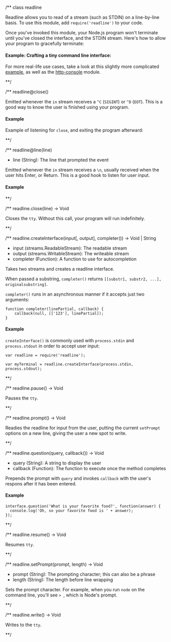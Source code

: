 /**
class readline

Readline allows you to read of a stream (such as STDIN) on a line-by-line basis. To use this module, add `require('readline')` to your code.

<Note>Once you've invoked this module, your Node.js program won't terminate until you've closed the interface, and the STDIN stream. Here's how to allow your program to gracefully terminate:

<script src='http://snippets.c9.io/github.com/c9/nodemanual.org-examples/nodejs_ref_guide/readline/readline.escaping.js?linestart=3&lineend=0&showlines=false' defer='defer'></script>

</Note>

#### Example: Crafting a tiny command line interface:

<script src='http://snippets.c9.io/github.com/c9/nodemanual.org-examples/nodejs_ref_guide/readline/readline.js?linestart=3&lineend=0&showlines=false' defer='defer'></script>

For more real-life use cases, take a look at this slightly more complicated [example](https://gist.github.com/901104), as well as the [http-console](https://github.com/cloudhead/http-console) module.

**/
 
/**
readline@close()



Emitted whenever the `in` stream receives a `^C` (`SIGINT`) or `^D` (`EOT`). This is a good way to know the user is finished using your program.

#### Example

Example of listening for `close`, and exiting the program afterward:

<script src='http://snippets.c9.io/github.com/c9/nodemanual.org-examples/nodejs_ref_guide/readline/readline.close.js?linestart=3&lineend=0&showlines=false' defer='defer'></script>
    
**/ 


/**
readline@line(line)
- line (String): The line that prompted the event


Emitted whenever the `in` stream receives a `\n`, usually received when the user hits Enter, or Return. This is a good hook to listen for user input.

#### Example

<script src='http://snippets.c9.io/github.com/c9/nodemanual.org-examples/nodejs_ref_guide/readline/readline.line.js?linestart=3&lineend=0&showlines=false' defer='defer'></script>
**/ 


/**
readline.close(line) -> Void

Closes the `tty`. Without this call, your program will run indefinitely.

**/


  
/**
readline.createInterface(input[, output], completer()) -> Void | String
- input (streams.ReadableStream):  The readable stream
- output (streams.WritableStream):  The writeable stream
- completer (Function):  A function to use for autocompletion

Takes two streams and creates a readline interface. 

When passed a substring, `completer()` returns `[[substr1, substr2, ...], originalsubstring]`.

`completer()` runs in an asynchronous manner if it accepts just two arguments:

    function completer(linePartial, callback) {
        callback(null, [['123'], linePartial]);
    }

#### Example

`createInterface()` is commonly used with `process.stdin` and `process.stdout` in order to accept user input:

    var readline = require('readline');

    var myTerminal = readline.createInterface(process.stdin, process.stdout);
  

**/ 


/**
readline.pause() -> Void

Pauses the `tty`.

**/

  
/**
readline.prompt() -> Void

Readies the readline for input from the user, putting the current `setPrompt` options on a new line, giving the user a new spot to write.

**/ 


/**
readline.question(query, callback()) -> Void
- query (String): A string to display the user
- callback (Function): The function to execute once the method completes

Prepends the prompt with `query` and invokes `callback` with the user's respons after it has been entered.

#### Example

    interface.question('What is your favorite food?', function(answer) {
      console.log('Oh, so your favorite food is ' + answer);
    });
  

**/ 


/**
readline.resume() -> Void

Resumes `tty`.

**/


/**
readline.setPrompt(prompt, length) -> Void
- prompt (String):  The prompting character; this can also be a phrase
- length (String):  The length before line wrapping

Sets the prompt character. For example, when you run `node` on the command line, you'll see `> `, which is Node's prompt.

**/ 


/**
readline.write() -> Void

Writes to the `tty`.

**/


